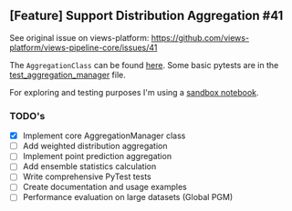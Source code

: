 ## [Feature] Support Distribution Aggregation #41

See original issue on views-platform: https://github.com/views-platform/views-pipeline-core/issues/41

The `AggregationClass` can be found [here](aggregation.py).
Some basic pytests are in the [test_aggregation_manager](test_aggregation_manager.py) file.

For exploring and testing purposes I'm using a [sandbox notebook](sandbox_aggregation_manager.ipynb).

### TODO's
- [X] Implement core AggregationManager class
- [ ] Add weighted distribution aggregation
- [ ] Implement point prediction aggregation
- [ ] Add ensemble statistics calculation
- [ ] Write comprehensive PyTest tests
- [ ] Create documentation and usage examples
- [ ] Performance evaluation on large datasets (Global PGM)